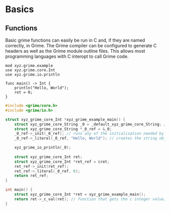 # Basics
## Functions
Basic grime functions can easily be run in C and, if they are named correctly, in Grime. The Grime compiler can be configured to generate C headers as well as the Grime module outline files. This allows most programming languages with C interopt to call Grime code.
```grime
mod xyz.grime.example
use xyz.grime.core.Int
use xyz.grime.io.println

func main() -> Int {
	println("Hello, World");
	ret = 0;
}

```

```c
#include <grime/core.h>
#include <grime/io.h>

struct xyz_grime_core_Int *xyz_grime_example_main() {
	struct xyz_grime_core_String _0 = _default_xyz_grime_core_String; // creates a struct with the default value (this has all of the function pointers)
	struct xyz_grime_core_String *_0_ref = &_0;
	_0_ref->_init(_0_ref); // runs any of the initialisation needed by the string
	_0_ref->_literal(_0_ref, "Hello, World"); // creates the string object from a char *, starts with `_` because this is managed by the compiler not the user;

	xyz_grime_io_println(_0);
 
	struct xyz_grime_core_Int ret;
	struct xyz_grime_core_Int *ret_ref = &ret;
	ret_ref->_init(ret_ref);
	ret_ref->_literal(_0_ref, 0);
	return ret_ref;
}

int main() {
	struct xyz_grime_core_Int *ret = xyz_grime_example_main();
	return ret->_c_val(ret); // function that gets the c integer value;
}

```
